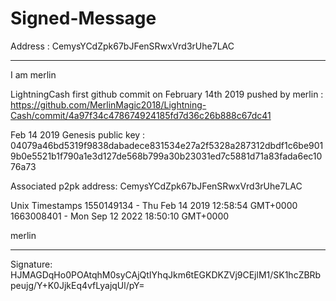 # Signed-Message
Address :
CemysYCdZpk67bJFenSRwxVrd3rUhe7LAC
_______________________________________________
I am merlin

LightningCash first github commit on February 14th 2019 pushed by merlin :
https://github.com/MerlinMagic2018/Lightning-Cash/commit/4a97f34c478674924185fd7d36c26b888c67dc41

Feb 14 2019 Genesis public key :
04079a46bd5319f9838dabadece831534e27a2f5328a287312dbdf1c6be9019b0e5521b1f790a1e3d127de568b799a30b23031ed7c5881d71a83fada6ec1076a73

Associated p2pk address:
CemysYCdZpk67bJFenSRwxVrd3rUhe7LAC

Unix Timestamps
1550149134 - Thu Feb 14 2019 12:58:54 GMT+0000
1663008401 - Mon Sep 12 2022 18:50:10 GMT+0000

merlin
_____________________________________________________________
Signature:
HJMAGDqHo0POAtqhM0syCAjQtIYhqJkm6tEGKDKZVj9CEjlM1/SK1hcZBRbpeujg/Y+K0JjkEq4vfLyajqUl/pY=
